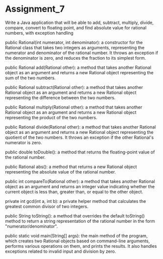 # Assignment_7
Write a Java application that will be able to add, subtract, multiply, divide, compare, convert to floating point, and find absolute value for rational numbers, with exception handling

public Rational(int numerator, int denominator): a constructor for the Rational class that takes two integers as arguments, representing the numerator and denominator of the rational number. It throws an exception if the denominator is zero, and reduces the fraction to its simplest form.

public Rational add(Rational other): a method that takes another Rational object as an argument and returns a new Rational object representing the sum of the two numbers.

public Rational subtract(Rational other): a method that takes another Rational object as an argument and returns a new Rational object representing the difference between the two numbers.

public Rational multiply(Rational other): a method that takes another Rational object as an argument and returns a new Rational object representing the product of the two numbers.

public Rational divide(Rational other): a method that takes another Rational object as an argument and returns a new Rational object representing the quotient of the two numbers. It throws an exception if the other Rational's numerator is zero.

public double toDouble(): a method that returns the floating-point value of the rational number.

public Rational abs(): a method that returns a new Rational object representing the absolute value of the rational number.

public int compareTo(Rational other): a method that takes another Rational object as an argument and returns an integer value indicating whether the current object is less than, greater than, or equal to the other object.

private int gcd(int a, int b): a private helper method that calculates the greatest common divisor of two integers.

public String toString(): a method that overrides the default toString() method to return a string representation of the rational number in the form "numerator/denominator".

public static void main(String[] args): the main method of the program, which creates two Rational objects based on command-line arguments, performs various operations on them, and prints the results. It also handles exceptions related to invalid input and division by zero.
